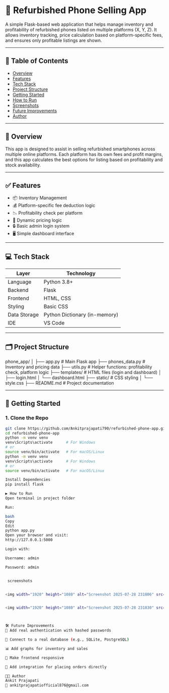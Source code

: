 # 📱 Refurbished Phone Selling App

A simple Flask-based web application that helps manage inventory and profitability of refurbished phones listed on multiple platforms (X, Y, Z). It allows inventory tracking, price calculation based on platform-specific fees, and ensures only profitable listings are shown.

---

## 📌 Table of Contents

- [Overview](#overview)
- [Features](#features)
- [Tech Stack](#tech-stack)
- [Project Structure](#project-structure)
- [Getting Started](#getting-started)
- [How to Run](#how-to-run)
- [Screenshots](#screenshots)
- [Future Improvements](#future-improvements)
- [Author](#author)

---

## 🧩 Overview

This app is designed to assist in selling refurbished smartphones across multiple online platforms. Each platform has its own fees and profit margins, and this app calculates the best options for listing based on profitability and stock availability.

---

## ✅ Features

- 📦 Inventory Management
- 💰 Platform-specific fee deduction logic
- 📉 Profitability check per platform
- 🧮 Dynamic pricing logic
- 🔒 Basic admin login system
- 🖥️ Simple dashboard interface

---

## 💻 Tech Stack

| Layer         | Technology       |
|--------------|------------------|
| Language      | Python 3.8+      |
| Backend       | Flask            |
| Frontend      | HTML, CSS        |
| Styling       | Basic CSS        |
| Data Storage  | Python Dictionary (in-memory) |
| IDE           | VS Code          |

---

## 🗂️ Project Structure

phone_app/
│
├── app.py # Main Flask app
├── phones_data.py # Inventory and pricing data
├── utils.py # Helper functions: profitability check, platform logic
├── templates/ # HTML files (login and dashboard)
│ ├── login.html
│ └── dashboard.html
├── static/ # CSS styling
│ └── style.css
├── README.md # Project documentation



---

## 🚀 Getting Started

### 1. Clone the Repo

```bash
git clone https://github.com/Ankitprajapati790/refurbished-phone-app.git
cd refurbished-phone-app
python -m venv venv
venv\Scripts\activate      # For Windows
# or
source venv/bin/activate   # For macOS/Linux
python -m venv venv
venv\Scripts\activate      # For Windows
# or
source venv/bin/activate   # For macOS/Linux

Install Dependencies
pip install flask

▶️ How to Run
Open terminal in project folder

Run:

bash
Copy
Edit
python app.py
Open your browser and visit:
http://127.0.0.1:5000

Login with:

Username: admin

Password: admin


 screenshots


<img width="1920" height="1080" alt="Screenshot 2025-07-28 231806" src="https://github.com/user-attachments/assets/d6ddd7b2-0721-4b78-ac68-480073ccadb4" />


<img width="1920" height="1080" alt="Screenshot 2025-07-28 231830" src="https://github.com/user-attachments/assets/ef28de16-e684-4892-94cd-e75b3c75470d" />



🛠️ Future Improvements
🔐 Add real authentication with hashed passwords

🧾 Connect to a real database (e.g., SQLite, PostgreSQL)

📊 Add graphs for inventory and sales

📱 Make frontend responsive

🛒 Add integration for placing orders directly

👨‍💻 Author
Ankit Prajapati
📧 ankitprajapatiofficial876@gmail.com









